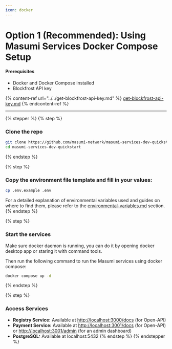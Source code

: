 ```yaml
---
icon: docker
---
```


# Option 1 (Recommended):  Using Masumi Services Docker Compose Setup

#### Prerequisites

* Docker and Docker Compose installed
* Blockfrost API key

{% content-ref url="../../get-blockfrost-api-key.md" %}
[get-blockfrost-api-key.md](../../get-blockfrost-api-key.md)
{% endcontent-ref %}

***

{% stepper %}
{% step %}
### Clone the repo&#x20;

```bash
git clone https://github.com/masumi-network/masumi-services-dev-quickstart.git
cd masumi-services-dev-quickstart
```
{% endstep %}

{% step %}
### Copy the environment file template and fill in your values:

```bash
cp .env.example .env
```

For a detailed explanation of environmental variables used and guides on where to find them, please refer to the [environmental-variables.md](../../technical-documentation/environmental-variables.md "mention") section.
{% endstep %}

{% step %}
### Start the services

Make sure docker daemon is running, you can do it by opening docker desktop app or staring it with command tools.&#x20;

Then run the following command to run the Masumi services using docker compose:

```bash
docker compose up -d
```
{% endstep %}

{% step %}
### Access Services

* **Registry Service:** Available at [http://localhost:3000/docs](http://localhost:3000/docs) (for Open-API)
* **Payment Service:** Available at [http://localhost:3001/docs](http://localhost:3001/docs) (for Open-API) or [http://localhost:3001/admin](http://localhost:3001/admin) (for an admin dashboard)
* **PostgreSQL:**  Available at localhost:5432
{% endstep %}
{% endstepper %}

